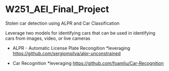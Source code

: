 # W251_AEI_Final_Project
Stolen car detection using ALPR and Car Classification

Leverage two models for identifying cars that can be used in identifying cars from images, video, or live cameras

* ALPR - Automatic License Plate Recongition
  *leveraging https://github.com/sergiomsilva/alpr-unconstrained 

* Car Recognition 
 *leveraging https://github.com/foamliu/Car-Recognition



